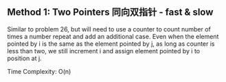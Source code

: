 ## Method 1: Two Pointers 同向双指针 - fast & slow

Similar to problem 26, but will need to use a counter to count number of times a number repeat and add an additional case. Even when the element pointed by i is the same as the element pointed by j, as long as counter is less than two, we still increment i and assign element pointed by i to position at j.

Time Complexity: O(n)
